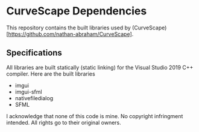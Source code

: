 # CurveScape Dependencies

This repository contains the built libraries used by (CurveScape)[https://github.com/nathan-abraham/CurveScape].

## Specifications
All libraries are built statically (static linking) for the Visual Studio 2019 C++ compiler.
Here are the built libraries
- imgui
- imgui-sfml
- nativefiledialog
- SFML

I acknowledge that none of this code is mine. No copyright infringment intended. All rights go to their original owners.